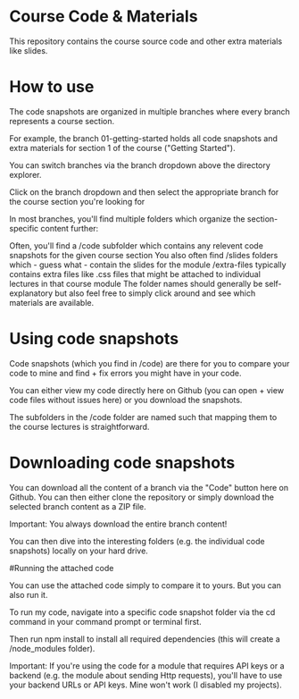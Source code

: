 # Course Code & Materials

This repository contains the course source code and other extra materials like slides.

# How to use

The code snapshots are organized in multiple branches where every branch represents a course section.

For example, the branch 01-getting-started holds all code snapshots and extra materials for section 1 of the course ("Getting Started").

You can switch branches via the branch dropdown above the directory explorer.

Click on the branch dropdown and then select the appropriate branch for the course section you're looking for

In most branches, you'll find multiple folders which organize the section-specific content further:

Often, you'll find a /code subfolder which contains any relevent code snapshots for the given course section
You also often find /slides folders which - guess what - contain the slides for the module
/extra-files typically contains extra files like .css files that might be attached to individual lectures in that course module
The folder names should generally be self-explanatory but also feel free to simply click around and see which materials are available.

# Using code snapshots
Code snapshots (which you find in /code) are there for you to compare your code to mine and find + fix errors you might have in your code.

You can either view my code directly here on Github (you can open + view code files without issues here) or you download the snapshots.

The subfolders in the /code folder are named such that mapping them to the course lectures is straightforward.

# Downloading code snapshots

You can download all the content of a branch via the "Code" button here on Github. You can then either clone the repository or simply download the selected branch content as a ZIP file.

Important: You always download the entire branch content!

You can then dive into the interesting folders (e.g. the individual code snapshots) locally on your hard drive.

#Running the attached code

You can use the attached code simply to compare it to yours. But you can also run it.

To run my code, navigate into a specific code snapshot folder via the cd command in your command prompt or terminal first.

Then run npm install to install all required dependencies (this will create a /node_modules folder).

Important: If you're using the code for a module that requires API keys or a backend (e.g. the module about sending Http requests), you'll have to use your backend URLs or API keys. Mine won't work (I disabled my projects).
